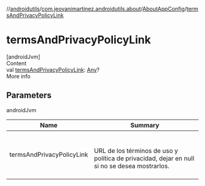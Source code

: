 //[androidutils](../../index.md)/[com.jeovanimartinez.androidutils.about](../index.md)/[AboutAppConfig](index.md)/[termsAndPrivacyPolicyLink](terms-and-privacy-policy-link.md)



# termsAndPrivacyPolicyLink  
[androidJvm]  
Content  
val [termsAndPrivacyPolicyLink](terms-and-privacy-policy-link.md): [Any](https://kotlinlang.org/api/latest/jvm/stdlib/kotlin/-any/index.html)?  
More info  


## Parameters  
  
androidJvm  
  
|  Name|  Summary| 
|---|---|
| <a name="com.jeovanimartinez.androidutils.about/AboutAppConfig/termsAndPrivacyPolicyLink/#/PointingToDeclaration/"></a>termsAndPrivacyPolicyLink| <a name="com.jeovanimartinez.androidutils.about/AboutAppConfig/termsAndPrivacyPolicyLink/#/PointingToDeclaration/"></a><br><br>URL de los términos de uso y política de privacidad, dejar en null si no se desea mostrarlos.<br><br>
  
  



